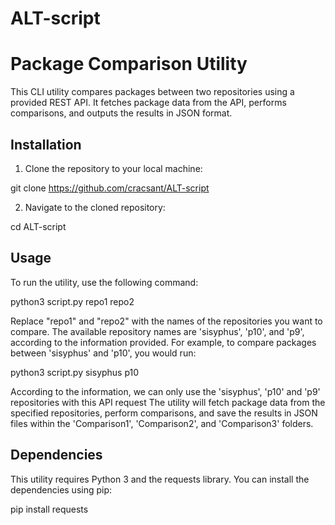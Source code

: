 # ALT-script
# Package Comparison Utility

This CLI utility compares packages between two repositories using a provided REST API. It fetches package data from the API, performs comparisons, and outputs the results in JSON format.

## Installation

1. Clone the repository to your local machine:

git clone https://github.com/cracsant/ALT-script

2. Navigate to the cloned repository:

cd ALT-script


## Usage

To run the utility, use the following command:

python3 script.py repo1 repo2

Replace "repo1" and "repo2" with the names of the repositories you want to compare. The available repository names are 'sisyphus', 'p10', and 'p9', according to the information provided. For example, to compare packages between 'sisyphus' and 'p10', you would run:

python3 script.py sisyphus p10

According to the information, we can only use the 'sisyphus', 'p10' and 'p9' repositories with this API request
The utility will fetch package data from the specified repositories, perform comparisons, and save the results in JSON files within the 'Comparison1', 'Comparison2', and 'Comparison3' folders.

## Dependencies

This utility requires Python 3 and the requests library. You can install the dependencies using pip:

pip install requests
